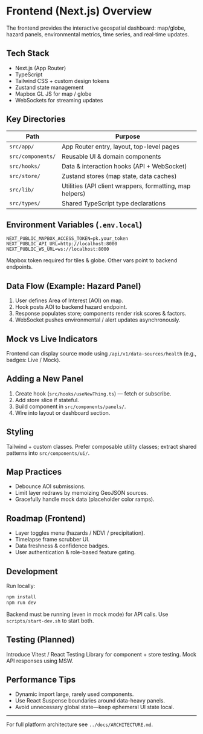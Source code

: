 # Frontend (Next.js) Overview

The frontend provides the interactive geospatial dashboard: map/globe, hazard panels, environmental metrics, time series, and real‑time updates.

## Tech Stack
- Next.js (App Router)
- TypeScript
- Tailwind CSS + custom design tokens
- Zustand state management
- Mapbox GL JS for map / globe
- WebSockets for streaming updates

## Key Directories
| Path | Purpose |
|------|---------|
| `src/app/` | App Router entry, layout, top-level pages |
| `src/components/` | Reusable UI & domain components |
| `src/hooks/` | Data & interaction hooks (API + WebSocket) |
| `src/store/` | Zustand stores (map state, data caches) |
| `src/lib/` | Utilities (API client wrappers, formatting, map helpers) |
| `src/types/` | Shared TypeScript type declarations |

## Environment Variables (`.env.local`)
```env
NEXT_PUBLIC_MAPBOX_ACCESS_TOKEN=pk.your_token
NEXT_PUBLIC_API_URL=http://localhost:8000
NEXT_PUBLIC_WS_URL=ws://localhost:8000
```
Mapbox token required for tiles & globe. Other vars point to backend endpoints.

## Data Flow (Example: Hazard Panel)
1. User defines Area of Interest (AOI) on map.
2. Hook posts AOI to backend hazard endpoint.
3. Response populates store; components render risk scores & factors.
4. WebSocket pushes environmental / alert updates asynchronously.

## Mock vs Live Indicators
Frontend can display source mode using `/api/v1/data-sources/health` (e.g., badges: Live / Mock).

## Adding a New Panel
1. Create hook (`src/hooks/useNewThing.ts`) — fetch or subscribe.
2. Add store slice if stateful.
3. Build component in `src/components/panels/`.
4. Wire into layout or dashboard section.

## Styling
Tailwind + custom classes. Prefer composable utility classes; extract shared patterns into `src/components/ui/`.

## Map Practices
- Debounce AOI submissions.
- Limit layer redraws by memoizing GeoJSON sources.
- Gracefully handle mock data (placeholder color ramps).

## Roadmap (Frontend)
- Layer toggles menu (hazards / NDVI / precipitation).
- Timelapse frame scrubber UI.
- Data freshness & confidence badges.
- User authentication & role-based feature gating.

## Development
Run locally:
```bash
npm install
npm run dev
```

Backend must be running (even in mock mode) for API calls. Use `scripts/start-dev.sh` to start both.

## Testing (Planned)
Introduce Vitest / React Testing Library for component + store testing. Mock API responses using MSW.

## Performance Tips
- Dynamic import large, rarely used components.
- Use React Suspense boundaries around data-heavy panels.
- Avoid unnecessary global state—keep ephemeral UI state local.

---
For full platform architecture see `../docs/ARCHITECTURE.md`.
